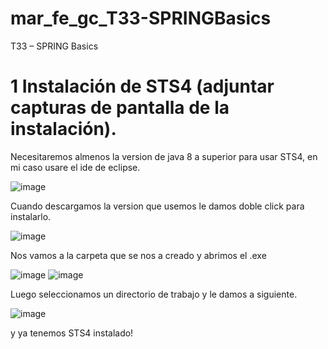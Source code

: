 # mar_fe_gc_T33-SPRINGBasics
T33 – SPRING Basics

# 1 Instalación de STS4 (adjuntar capturas de pantalla de la instalación).
Necesitaremos almenos la version de java 8 a superior para usar STS4, en mi caso usare el ide de eclipse.

![image](https://github.com/GCMrybakin/mar_fe_gc_T33-SPRINGBasics/assets/135844963/259019fc-e498-4b73-9620-2871f63c266f)

Cuando descargamos la version que usemos le damos doble click para instalarlo.

![image](https://github.com/GCMrybakin/mar_fe_gc_T33-SPRINGBasics/assets/135844963/3fcae122-4ccf-4ef4-b2de-5c9d18492e88)

Nos vamos a la carpeta que se nos a creado y abrimos el .exe

![image](https://github.com/GCMrybakin/mar_fe_gc_T33-SPRINGBasics/assets/135844963/16801e33-2b09-4e3f-a1e6-019430d575c7)
![image](https://github.com/GCMrybakin/mar_fe_gc_T33-SPRINGBasics/assets/135844963/d09c0bac-bd1a-4559-b698-91db461b6e3a)

Luego seleccionamos un directorio de trabajo y le damos a siguiente.

![image](https://github.com/GCMrybakin/mar_fe_gc_T33-SPRINGBasics/assets/135844963/822367fa-12e0-4c1a-b265-4d2b08bcfe10)

y ya tenemos STS4 instalado!
